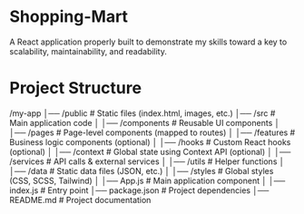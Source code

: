# Shopping-Mart
A React application properly built to demonstrate my skills toward a key to scalability, maintainability, and readability. 
# Project Structure 

/my-app
│── /public                # Static files (index.html, images, etc.)
│── /src                   # Main application code
│   │── /components        # Reusable UI components
│   │── /pages             # Page-level components (mapped to routes)
│   │── /features          # Business logic components (optional)
│   │── /hooks             # Custom React hooks (optional)
│   │── /context           # Global state using Context API (optional)
│   │── /services          # API calls & external services
│   │── /utils             # Helper functions
│   │── /data              # Static data files (JSON, etc.)
│   │── /styles            # Global styles (CSS, SCSS, Tailwind)
│   │── App.js             # Main application component
│   │── index.js           # Entry point
│── package.json           # Project dependencies
│── README.md              # Project documentation
